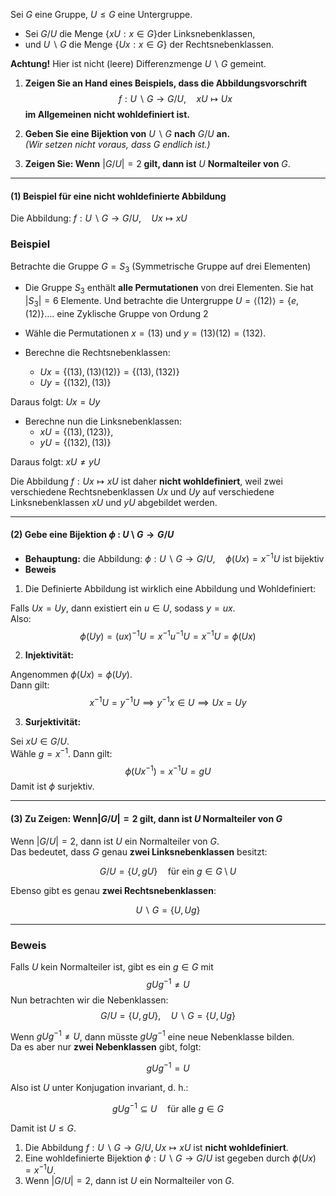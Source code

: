 Sei $G$ eine Gruppe, $U \leq G$ eine Untergruppe. 
- Sei $G / U$ die Menge $\{xU : x \in G\}$der Linksnebenklassen, 
- und $U \backslash G$ die Menge  $\{Ux : x \in G\}$ der Rechtsnebenklassen.

**Achtung!** Hier ist nicht (leere) Differenzmenge $U \backslash G$ gemeint.
1. **Zeigen Sie an Hand eines Beispiels, dass die Abbildungsvorschrift** 
$$
f : U \backslash G \to G / U, \quad xU \mapsto Ux
$$
**im Allgemeinen nicht wohldefiniert ist.**

2. **Geben Sie eine Bijektion von** $U \backslash G$ **nach** $G / U$ **an.**  
   *(Wir setzen nicht voraus, dass $G$ endlich ist.)*
3. **Zeigen Sie: Wenn** $\lvert G / U \rvert = 2$ **gilt, dann ist** $U$ **Normalteiler von** $G$.

---
#### (1) Beispiel für eine nicht wohldefinierte Abbildung

Die Abbildung: $f : U \backslash G \to G / U, \quad Ux \mapsto xU$
### Beispiel

Betrachte die Gruppe $G = S_3$ (Symmetrische Gruppe auf drei Elementen)
- Die Gruppe $S_3$ enthält **alle Permutationen** von drei Elementen. Sie hat $|S_3| = 6$ Elemente.
Und betrachte die  Untergruppe $U = \langle (12) \rangle = \{ e, (12) \} \dots$. eine Zyklische Gruppe von Ordung $2$

- Wähle die Permutationen $x = (13)$ und $y = (13)(12) = (132)$.  
- Berechne die Rechtsnebenklassen:
	- $Ux = \{(13), (13)(12)\} = \{(13), (132)\}$
	- $Uy = \{(132), (13)\}$

Daraus folgt: $Ux = Uy$

- Berechne nun die Linksnebenklassen:
	- $xU = \{(13), (123)\},$ 
	- $yU = \{(132), (13)\}$

Daraus folgt: $xU \neq yU$


Die Abbildung $f : Ux \mapsto xU$ ist daher **nicht wohldefiniert**, weil zwei verschiedene Rechtsnebenklassen $Ux$ und $Uy$ auf verschiedene Linksnebenklassen $xU$ und $yU$ abgebildet werden.

---
#### (2) Gebe eine Bijektion $\phi$ : $U  \setminus G \to G /U$
- **Behauptung:** die Abbildung: $\phi: U \backslash G \to G / U, \quad \phi(Ux) = x^{-1}U$ ist bijektiv
- **Beweis**

1. Die Definierte Abbildung ist wirklich eine Abbildung und Wohldefiniert:

Falls $Ux = Uy$, dann existiert ein $u \in U$, sodass $y = ux$.  
Also:
$$
\phi(Uy) = (ux)^{-1}U = x^{-1}u^{-1}U = x^{-1}U = \phi(Ux)
$$

2. **Injektivität:**  

Angenommen $\phi(Ux) = \phi(Uy)$.  
Dann gilt:
$$
x^{-1}U = y^{-1}U \implies y^{-1}x \in U \implies Ux = Uy
$$

3. **Surjektivität:**  

Sei $xU \in G/U$.  
Wähle $g = x^{-1}$. Dann gilt:
$$
\phi(Ux^{-1}) = x^{-1}U = gU
$$
Damit ist $\phi$ surjektiv.

---

#### (3)  Zu Zeigen: Wenn$\lvert G / U \rvert = 2$ **gilt, dann ist** $U$ Normalteiler von $G$

Wenn $|G / U| = 2$, dann ist $U$ ein Normalteiler von $G$.  
Das bedeutet, dass $G$ genau **zwei Linksnebenklassen** besitzt:

$$
G / U = \{U, gU\} \quad \text{für ein } g \in G \setminus U
$$

Ebenso gibt es genau **zwei Rechtsnebenklassen**:

$$
U \backslash G = \{U, Ug\}
$$

---

### Beweis

Falls $U$ kein Normalteiler ist, gibt es ein $g \in G$ mit
$$
gUg^{-1} \neq U
$$
Nun betrachten wir die Nebenklassen:
$$
G/U = \{U, gU\}, \quad U \backslash G = \{U, Ug\}
$$

Wenn $gUg^{-1} \neq U$, dann müsste $gUg^{-1}$ eine neue Nebenklasse bilden.  
Da es aber nur **zwei Nebenklassen** gibt, folgt:

$$
gUg^{-1} = U
$$

Also ist $U$ unter Konjugation invariant, d. h.:

$$
gUg^{-1} \subseteq U \quad \text{für alle } g \in G
$$

Damit ist $U \leq G$.


1. Die Abbildung $f: U \backslash G \to G / U, \, Ux \mapsto xU$ ist **nicht wohldefiniert**.  
2. Eine wohldefinierte Bijektion $\phi: U \backslash G \to G / U$ ist gegeben durch $\phi(Ux) = x^{-1}U$.  
3. Wenn $|G/U| = 2$, dann ist $U$ ein Normalteiler von $G$.  

